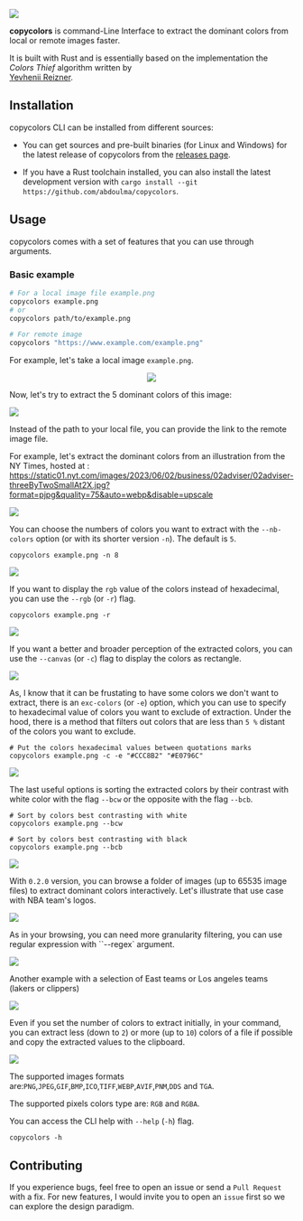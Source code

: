 ![](images/logo.png)

**copycolors** is command-Line Interface to extract the dominant colors from local or remote images faster.

It is built with Rust and is essentially based on the implementation the _Colors Thief_ algorithm written by  
[Yevhenii Reizner](https://github.com/RazrFalcon/color-thief-rs).

## Installation

copycolors CLI can be installed from different sources:

- You can get sources and pre-built binaries (for Linux and Windows) for the latest release of copycolors from the [releases page](https://www.github.com/abdoulma/copycolors/releases).

- If you have a Rust toolchain installed, you can also install the latest development version with `cargo install --git https://github.com/abdoulma/copycolors`.

## Usage

copycolors comes with a set of features that you can use through arguments.

### Basic example

```bash
# For a local image file example.png
copycolors example.png
# or
copycolors path/to/example.png

# For remote image
copycolors "https://www.example.com/example.png"
```

For example,  let's take a local image `example.png`.

<div align="center">

![](images/example.png)

</div> 
Now, let's try to extract the 5 dominant colors of this  image: 

![](images/cast/ex1.gif)

Instead of the path to your local file, you can provide the link to the remote image file. 

For example, let's extract the dominant colors  from an illustration from the NY Times, hosted at : <https://static01.nyt.com/images/2023/06/02/business/02adviser/02adviser-threeByTwoSmallAt2X.jpg?format=pjpg&quality=75&auto=webp&disable=upscale>

![](images/cast/ex2.gif)

You can choose the numbers of colors you want to extract with the `--nb-colors` option (or with its shorter version `-n`). The default is `5`.

```
copycolors example.png -n 8
```

![](images/cast/ex3.gif)

If you want to display the `rgb` value of the colors instead of hexadecimal, you can use the `--rgb` (or `-r`) flag.

```
copycolors example.png -r
```
![](images/cast/ex4.gif)

If you want a better and broader perception of the extracted colors, you can use the `--canvas` (or `-c`) flag to display the colors as rectangle.

![](images/cast/ex5.gif)

As, I know that it can be frustating to have some colors we don't want to extract, there is an `exc-colors` (or `-e`) option, which you can use to specify to hexadecimal value of colors you want to exclude of extraction. Under the hood, there is a method that filters out colors that are less than `5 %` distant of the colors you want to exclude.

```
# Put the colors hexadecimal values between quotations marks
copycolors example.png -c -e "#CCC8B2" "#E0796C"
```

![](images/cast/ex6.gif)
 

The last useful options is sorting the extracted colors by their contrast with white color with the flag `--bcw` or the opposite with the flag `--bcb`.

```
# Sort by colors best contrasting with white
copycolors example.png --bcw

# Sort by colors best contrasting with black
copycolors example.png --bcb
```

![](images/cast/ex7.gif)

With `0.2.0` version, you can browse a folder of images (up to 65535 image files) to extract dominant colors interactively.
Let's illustrate that use case with NBA team's logos.

![](images/cast/ex8.gif)

As in your browsing, you can need more granularity filtering, you can use regular expression with ``--regex` argument.   

![](images/cast/ex9.gif)

Another example with a selection of East teams or Los angeles teams (lakers or clippers)

![](images/cast/ex10.gif)

Even if you set the number of colors to extract initially, in your command, you can extract less (down to `2`)  or more (up to `10`) colors of a file if possible and copy the extracted values to the clipboard.

![](images/cast/ex11.gif)



The supported images formats are:`PNG`,`JPEG`,`GIF`,`BMP`,`ICO`,`TIFF`,`WEBP`,`AVIF`,`PNM`,`DDS` and `TGA`.

The supported pixels colors type are: `RGB` and `RGBA`.

You can access the CLI help with `--help` (`-h`) flag.

```
copycolors -h
```

## Contributing

If you experience bugs, feel free to open an issue or send a `Pull Request` with a fix. For new features, I would invite you to open an `issue` first so we can explore the design paradigm.
